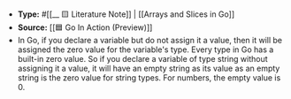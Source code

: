 - **Type:** #[[__ 🟨 Literature Note]] | [[Arrays and Slices in Go]]
- **Source:** [[🟦 Go In Action (Preview)]]
- In Go, if you declare a variable but do not assign it a value, then it will be assigned the zero value for the variable's type. Every type in Go has a built-in zero value. So if you declare a variable of type string without assigning it a value, it will have an empty string as its value as an empty string is the zero value for string types. For numbers, the empty value is 0.
